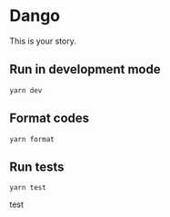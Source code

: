 # Dango

This is your story.

## Run in development mode

```
yarn dev
```

## Format codes

```
yarn format
```

## Run tests

```
yarn test
```
test
